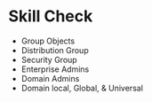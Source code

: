 # Skill Check
- Group Objects 
- Distribution Group
- Security Group
- Enterprise Admins
- Domain Admins
- Domain local, Global, & Universal